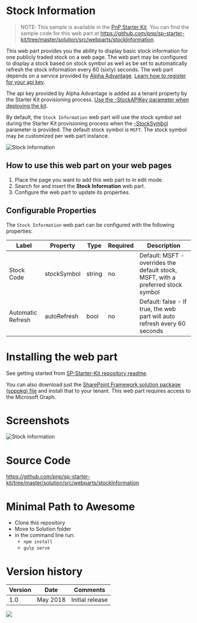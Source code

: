 # Stock Information

> NOTE: This sample is available in the [PnP Starter Kit](https://github.com/pnp/sp-starter-kit). You can find the sample code for this web part at https://github.com/pnp/sp-starter-kit/tree/master/solution/src/webparts/stockInformation.

This web part provides you the ability to display basic stock information for one publicly traded stock on a web page. The web part may be configured to display a stock based on stock symbol as well as be set to automatically refresh the stock information every 60 (sixty) seconds. The web part depends on a service provided by [Alpha Advantage](https://www.alphavantage.co/). [Learn how to register for your api key](https://github.com/pnp/sp-starter-kit/blob/master/documentation/tenant-settings.md#request-a-custom-api-key-to-alpha-vantage).

The api key provided by Alpha Advantage is added as a tenant property by the Starter Kit provisioning process. [Use the -StockAPIKey parameter when deploying the kit](https://github.com/pnp/sp-starter-kit/tree/master/provisioning#-stockapikey).

By default, the `Stock Information` web part will use the stock symbol set during the Starter Kit provisioning process when the [-StockSymbol](https://github.com/pnp/sp-starter-kit/tree/master/provisioning#-stocksymbol) parameter is provided. The default stock symbol is `MSFT`. The stock symbol may be customized per web part instance.

![Stock Information](https://github.com/pnp/sp-starter-kit/raw/master/assets/images/components/part-stock.gif)

## How to use this web part on your web pages

1. Place the page you want to add this web part to in edit mode.
2. Search for and insert the **Stock Information** web part.
3. Configure the web part to update its properties.

## Configurable Properties

The `Stock Information` web part can be configured with the following properties:

| Label | Property | Type | Required | Description |
| ---- | ---- | ---- | ---- | ---- |
| Stock Code | stockSymbol | string | no | Default: MSFT - overrides the default stock, MSFT, with a preferred stock symbol |
| Automatic Refresh | autoRefresh | bool | no | Default: false - If true, the web part will auto refresh every 60 seconds |

# Installing the web part

See getting started from [SP-Starter-Kit repository readme](https://github.com/pnp/sp-starter-kit). 

You can also download just the [SharePoint Framework solution package (spppkg) file](https://github.com/pnp/sp-starter-kit/blob/master/package/sharepoint-starter-kit.sppkg) and install that to your tenant. This web part requires access to the Microsoft Graph.

# Screenshots

![Stock Information](https://github.com/pnp/sp-starter-kit/raw/master/assets/images/components/part-stock.png)

# Source Code

https://github.com/pnp/sp-starter-kit/tree/master/solution/src/webparts/stockInformation

# Minimal Path to Awesome

- Clone this repository
- Move to Solution folder
- in the command line run:
  - `npm install`
  - `gulp serve`

# Version history

Version|Date|Comments
-------|----|--------
1.0|May 2018|Initial release

<img src="https://pnptelemetry.azurewebsites.net/sp-dev-fx-webparts/samples/react-stock-information" />
